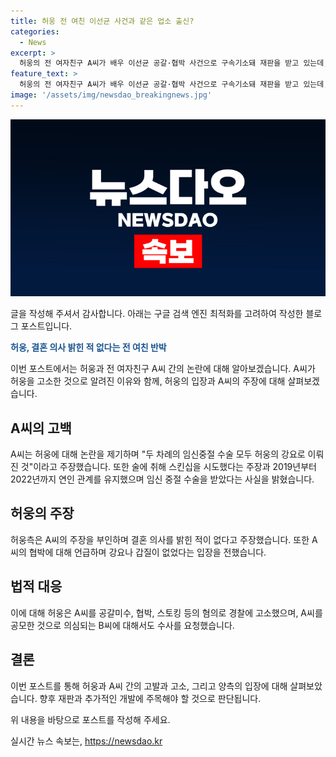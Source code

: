 ```yaml
---
title: 허웅 전 여친 이선균 사건과 같은 업소 출신?
categories:
  - News
excerpt: >
  허웅의 전 여자친구 A씨가 배우 이선균 공갈·협박 사건으로 구속기소돼 재판을 받고 있는데, A씨는 유흥업소 실장과 같은 업소에서 일했던 것으로 파악됐다. A씨의 주장에 따르면 허웅은 두 차례의 임신중절 수술을 강요했고, 그 사이 2019년부터 2022년까지 연인 관계였다. 허웅은 A씨에게 적극적으로 접근하며 임신 중절에 대한 책임을 회피했다고 주장했다. 허웅은 A씨를 공갈미수, 협박, 스토킹, 마약류 관리 등의 혐의로 경찰에 고소했으며, A씨와 공모한 것으로 의심되는 지인 B씨도 함께 수사해 달라고 경찰에 요청했다. A씨는 이선균 사건 수사 중에도 마약 투약혐의로 수사를 받았던 것으로 전해졌다.
feature_text: >
  허웅의 전 여자친구 A씨가 배우 이선균 공갈·협박 사건으로 구속기소돼 재판을 받고 있는데, A씨는 유흥업소 실장과 같은 업소에서 일했던 것으로 파악됐다. A씨의 주장에 따르면 허웅은 두 차례의 임신중절 수술을 강요했고, 그 사이 2019년부터 2022년까지 연인 관계였다. 허웅은 A씨에게 적극적으로 접근하며 임신 중절에 대한 책임을 회피했다고 주장했다. 허웅은 A씨를 공갈미수, 협박, 스토킹, 마약류 관리 등의 혐의로 경찰에 고소했으며, A씨와 공모한 것으로 의심되는 지인 B씨도 함께 수사해 달라고 경찰에 요청했다. A씨는 이선균 사건 수사 중에도 마약 투약혐의로 수사를 받았던 것으로 전해졌다.
image: '/assets/img/newsdao_breakingnews.jpg'
---
```


<p><img src="/assets/img/newsdao_breakingnews.jpg" alt="pcversion 속보" /></p>

<p>글을 작성해 주셔서 감사합니다. 아래는 구글 검색 엔진 최적화를 고려하여 작성한 블로그 포스트입니다.</p>

<p data-ke-size="size16"><b><span style="color: #1a5490;">허웅, 결혼 의사 밝힌 적 없다는 전 여친 반박</span></b></p>

<p>이번 포스트에서는 허웅과 전 여자친구 A씨 간의 논란에 대해 알아보겠습니다. A씨가 허웅을 고소한 것으로 알려진 이유와 함께, 허웅의 입장과 A씨의 주장에 대해 살펴보겠습니다.</p>

<h2 data-ke-size="size26">A씨의 고백</h2>

<p>A씨는 허웅에 대해 논란을 제기하며 "두 차례의 임신중절 수술 모두 허웅의 강요로 이뤄진 것"이라고 주장했습니다. 또한 술에 취해 스킨십을 시도했다는 주장과 2019년부터 2022년까지 연인 관계를 유지했으며 임신 중절 수술을 받았다는 사실을 밝혔습니다.</p>

<h2 data-ke-size="size26">허웅의 주장</h2>

<p>허웅측은 A씨의 주장을 부인하며 결혼 의사를 밝힌 적이 없다고 주장했습니다. 또한 A씨의 협박에 대해 언급하며 강요나 갑질이 없었다는 입장을 전했습니다.</p>

<h2 data-ke-size="size26">법적 대응</h2>

<p>이에 대해 허웅은 A씨를 공갈미수, 협박, 스토킹 등의 혐의로 경찰에 고소했으며, A씨를 공모한 것으로 의심되는 B씨에 대해서도 수사를 요청했습니다.</p>

<h2 data-ke-size="size26">결론</h2>

<p>이번 포스트를 통해 허웅과 A씨 간의 고발과 고소, 그리고 양측의 입장에 대해 살펴보았습니다. 향후 재판과 추가적인 개발에 주목해야 할 것으로 판단됩니다.</p>

<p>위 내용을 바탕으로 포스트를 작성해 주세요.</p>
실시간 뉴스 속보는, <a href="https://newsdao.kr" rel="dofollow">https://newsdao.kr</a>



